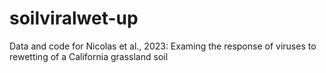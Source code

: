 # soilviralwet-up
Data and code for Nicolas et al., 2023: Examing the response of viruses to rewetting of a California grassland soil
